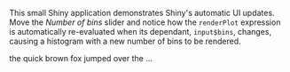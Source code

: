 This small Shiny application demonstrates Shiny's automatic UI updates. Move
the *Number of bins* slider and notice how the `renderPlot` expression is
automatically re-evaluated when its dependant, `input$bins`, changes,
causing a histogram with a new number of bins to be rendered.

the quick brown fox jumped over the ...

